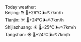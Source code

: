 Today weather:  
Beijing: ⛈ 🌡️+26°C 🌬️↖7km/h  
Tianjin: ☀️ 🌡️+24°C 🌬️↖7km/h  
Shijiazhuang: ☀️ 🌡️+25°C 🌬️↖7km/h  
Tangshan: ☀️ 🌡️+24°C 🌬️↖7km/h  
